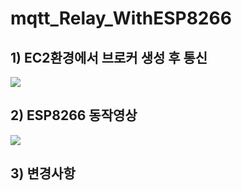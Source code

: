 # mqtt_Relay_WithESP8266

## 1) EC2환경에서 브로커 생성 후 통신
<img src="https://user-images.githubusercontent.com/103934004/227961561-1b1940e5-d293-4784-94bc-cd081db7b4a9.mp4">

## 2) ESP8266 동작영상
<img src="https://user-images.githubusercontent.com/103934004/227967053-966c1741-a8d0-463a-9fef-262e181cf9e6.mp4">

## 3) 변경사항
<img src="">

